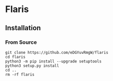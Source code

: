 # Flaris

## Installation

### From Source

```
git clone https://github.com/eDGYuvRmgW/flaris
cd flaris
python3 -m pip install --upgrade setuptools
python3 setup.py install
cd ..
rm -rf flaris
```

